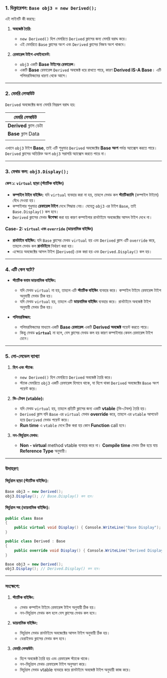 ### **1. ডিক্লারেশন: `Base obj3 = new Derived();`**

এই লাইনটি কী করছে:

1. **অবজেক্ট তৈরি:**
    
    - `new Derived()` হিপ মেমরিতে `Derived` ক্লাসের জন্য মেমরি বরাদ্দ করে।
    - এই মেমরিতে `Base` ক্লাসের অংশ এবং `Derived` ক্লাসের নিজস্ব অংশ থাকবে।
2. **রেফারেন্স টাইপ এসাইনমেন্ট:**
    
    - `obj3` একটি **Base টাইপের রেফারেন্স**।
    - একটি **Base** রেফারেন্স `Derived` অবজেক্ট ধরে রাখতে পারে, কারণ **Derived IS-A Base**। এটি পলিমরফিজমের ধারণা থেকে আসে।

---

### **2. মেমরি লেআউট**

`Derived` অবজেক্টের জন্য মেমরি নিম্নরূপ বরাদ্দ হয়:

| **মেমরি লেআউট**        |
| ---------------------- |
| **Derived** ক্লাস ডেটা |
| **Base** ক্লাস Data    |
|                        |

এখানে `obj3` টাইপ **Base**, তাই এটি শুধুমাত্র `Derived` অবজেক্টের **Base অংশ** পর্যন্ত অ্যাক্সেস করতে পারে। `Derived` ক্লাসের অতিরিক্ত অংশ `obj3` সরাসরি অ্যাক্সেস করতে পারে না।

---

### **3. মেথড কল: `obj3.Display();`**

#### **কেস ১: `virtual` ছাড়া (স্ট্যাটিক বাইন্ডিং)**

- **কম্পাইল টাইম বাইন্ডিং:** যদি `virtual` ব্যবহার করা না হয়, তাহলে মেথড কল **স্ট্যাটিক্যালি** (কম্পাইল টাইমে) বেঁধে দেওয়া হয়।
- কম্পাইলার শুধুমাত্র **রেফারেন্স টাইপ** দেখে সিদ্ধান্ত নেয়। যেহেতু `obj3` এর টাইপ `Base`, তাই `Base.Display()` কল হবে।
- `Derived` ক্লাসের মেথড **উপেক্ষা** করা হয় কারণ কম্পাইলার রানটাইমে অবজেক্টের আসল টাইপ দেখে না।

#### **Case- 2: `virtual` এবং `override` (ডায়নামিক বাইন্ডিং)**

- **রানটাইম বাইন্ডিং:** যদি `Base` ক্লাসের মেথড `virtual` হয় এবং `Derived` ক্লাস এটি `override` করে, তাহলে মেথড কল **রানটাইমে** নির্ধারণ করা হয়।
- এক্ষেত্রে অবজেক্টের আসল টাইপ (`Derived`) চেক করা হয় এবং `Derived.Display()` কল হয়।

---

### **4. এটি কেন ঘটে?**

- **স্ট্যাটিক বনাম ডায়নামিক বাইন্ডিং:**
    
    - যদি মেথড `virtual` না হয়, তাহলে এটি **স্ট্যাটিক বাইন্ডিং** ব্যবহার করে। কম্পাইল টাইমে রেফারেন্স টাইপ অনুযায়ী মেথড ঠিক হয়।
    - যদি মেথড `virtual` হয়, তাহলে এটি **ডায়নামিক বাইন্ডিং** ব্যবহার করে। রানটাইমে অবজেক্ট টাইপ অনুযায়ী মেথড ঠিক হয়।
- **পলিমরফিজম:**
    
    - পলিমরফিজমের মাধ্যমে একটি **Base রেফারেন্স** একটি **Derived অবজেক্ট** পয়েন্ট করতে পারে।
    - কিন্তু মেথড **`virtual`** না হলে, বেস ক্লাসের মেথড কল হয় কারণ কম্পাইলার কেবল রেফারেন্স টাইপ চেনে।

---

### **5. লো-লেভেল ব্যাখ্যা**

1. **হিপ এবং স্ট্যাক:**
    
    - `new Derived()` হিপ মেমরিতে `Derived` অবজেক্ট তৈরি করে।
    - স্ট্যাক মেমরিতে `obj3` একটি রেফারেন্স হিসাবে থাকে, যা হিপে থাকা `Derived` অবজেক্টের `Base` অংশ পয়েন্ট করে।
2. **ভি-টেবল (vtable):**
    
    - যদি মেথড `virtual` হয়, তাহলে প্রতিটি ক্লাসের জন্য একটি **vtable** (ভি-টেবল) তৈরি হয়।
    - `Derived` ক্লাস যদি `Base` এর `virtual` মেথড **override** করে, তাহলে এর `vtable` আপডেট হয়ে `Derived` মেথড পয়েন্ট করে।
    - **Run time** এ `vtable` দেখে ঠিক করা হয় কোন **Function** call হবে।
3. **নন-ভির্চুয়াল মেথড:**
    
    - **Non - virtual**  method vtable ব্যবহার করে না। **Compile time**  মেথড ঠিক হয়ে যায় **Reference Type** অনুযায়ী।

---

### **উদাহরণ:**

#### **ভির্চুয়াল ছাড়া (স্ট্যাটিক বাইন্ডিং):**
```cs
Base obj3 = new Derived();
obj3.Display(); // Base.Display() কল হবে।

```


#### **ভির্চুয়াল সহ (ডায়নামিক বাইন্ডিং):**
```cs
public class Base
{
    public virtual void Display() { Console.WriteLine("Base Display"); }
}

public class Derived : Base
{
    public override void Display() { Console.WriteLine("Derived Display"); }
}

Base obj3 = new Derived();
obj3.Display(); // Derived.Display() কল হবে।

```



---

### **সংক্ষেপে:**

1. **স্ট্যাটিক বাইন্ডিং:**
    
    - মেথড কম্পাইল টাইমে রেফারেন্স টাইপ অনুযায়ী ঠিক হয়।
    - নন-ভির্চুয়াল মেথড কল হলে বেস ক্লাসের মেথড কল হবে।
2. **ডায়নামিক বাইন্ডিং:**
    
    - ভির্চুয়াল মেথড রানটাইমে অবজেক্টের আসল টাইপ অনুযায়ী ঠিক হয়।
    - ডেরাইভড ক্লাসের মেথড কল হবে।
3. **মেমরি লেআউট:**
    
    - হিপে অবজেক্ট তৈরি হয় এবং রেফারেন্স স্ট্যাকে থাকে।
    - নন-ভির্চুয়াল মেথড রেফারেন্স টাইপ অনুসরণ করে।
    - ভির্চুয়াল মেথড vtable ব্যবহার করে রানটাইমে অবজেক্ট টাইপ অনুযায়ী কাজ করে।